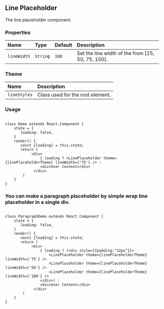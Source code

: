 ## Line Placeholder

The line placeholder component.

### Properties

| Name        | Type     | Default | Description                                       |
| :---------- | :------- | :------ | :------------------------------------------------ |
| `lineWidth` | `String` | `100`   | Set the line width of the from [25, 50, 75, 100]. |

### Theme

| Name         | Description                      |
| :----------- | :------------------------------- |
| `lineStyles` | Class used for the root element. |

### Usage

```

class Demo extends React.Component {
    state = {
       loading: false,
    }
    render() {
       const {loading} = this.state;
       return (
            <div>
                { loading ? <LinePlaceholder theme={linePlaceholderTheme} lineWidth={'75'} /> : 
                <div>User Content</div>
             </div>
        )
    }
}
```

### You can make a paragraph placeholder by simple wrap line placeholder in a single div.

```

class ParagraphDemo extends React.Component {
    state = {
       loading: false,
    }
    render() {
       const {loading} = this.state;
       return (
            <div>
                { loading ? (<div style={{padding:"32px"}}>
                    <LinePlaceholder theme={linePlaceholderTheme} lineWidth={'75'} />
                    <LinePlaceholder theme={linePlaceholderTheme} lineWidth={'50'} />
                    <LinePlaceholder theme={linePlaceholderTheme} lineWidth={'100'} />
                </div>) : 
                <div>User Content</div>
             </div>
        )
    }
}
```